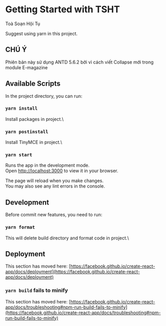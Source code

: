 # Getting Started with TSHT

Toà Soạn Hội Tụ

Suggest using yarn in this project.

## CHÚ Ý

Phiên bản này sử dụng ANTD 5.6.2 bởi vì cách viết Collapse mới trong module E-magazine

## Available Scripts

In the project directory, you can run:

### `yarn install`

Install packages in project.\

### `yarn postinstall`

Install TinyMCE in project.\

### `yarn start`

Runs the app in the development mode.\
Open [http://localhost:3000](http://localhost:3000) to view it in your browser.

The page will reload when you make changes.\
You may also see any lint errors in the console.

## Development

Before commit new features, you need to run:

### `yarn format`

This will delete build directory and format code in project.\

## Deployment

This section has moved here: [https://facebook.github.io/create-react-app/docs/deployment](https://facebook.github.io/create-react-app/docs/deployment)

### `yarn build` fails to minify

This section has moved here: [https://facebook.github.io/create-react-app/docs/troubleshooting#npm-run-build-fails-to-minify](https://facebook.github.io/create-react-app/docs/troubleshooting#npm-run-build-fails-to-minify)
